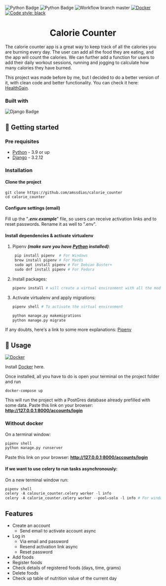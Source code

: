 [python-download]: https://www.python.org/downloads/
[django-link]: https://www.djangoproject.com/
[docker-link]: https://docs.docker.com/get-docker/

![Python Badge](https://img.shields.io/badge/Python-3.9-blue?logo=python)
![Python Badge](https://img.shields.io/badge/Django-3.2.12-092E20?logo=django)
![Workflow branch master](https://github.com/amssdias/calorie_counter/actions/workflows/testing.yml/badge.svg?branch=master)
[![Docker](https://badgen.net/badge/icon/docker?icon=docker&label)](https://https://docker.com/)
[![Code style: black](https://img.shields.io/badge/code%20style-black-000000.svg)](https://github.com/psf/black)


<h1 align=center>Calorie Counter</h1>


The calorie counter app is a great way to keep track of all the calories you are burning every day. The user can add all the food they are eating, and the app will count the calories. We can further add a function for users to add their daily workout sessions, running and jogging to calculate how many calories they have burned.

This project was made before by me, but I decided to do a better version of it, with clean code and better functionality. You can check it here: [HealthGain](https://github.com/amssdias/healthgain).


### Built with

![Django Badge](https://img.shields.io/badge/-Django-092E20?style=for-the-badge&labelColor=black&logo=django&logoColor=white)


## :hammer: Getting started

### Pre requisites

- [Python][python-download] - 3.9 or up
- [Django][django-link] - 3.2.12


### Installation

#### Clone the project

```
git clone https://github.com/amssdias/calorie_counter
cd calorie_counter
```

#### Configure settings (email)

Fill up the "_**.env.example**_" file, so users can receive activation links and to reset passwords. Rename it as well to ".env".


#### Install dependencies & activate virtualenv

1. Pipenv ***(make sure you have [Python][python-download] installed)***:

	```python
     pip install pipenv  # For Windows
     brew install pipenv # For MacOs
     sudo apt install pipenv # For Debian Buster+
     sudo dnf install pipenv # For Fedora

    ```
    
2. Install packages:

	```python
    pipenv install # will create a virtual environment with all the modules needed
    ```

3. Activate virtualenv and apply migrations:

	```python
    pipenv shell # To activate the virtual environment

    python manage.py makemigrations
    python manage.py migrate
    ```

If any doubts, here's a link to some more explanations: [Pipenv](https://pipenv-fork.readthedocs.io/en/latest/basics.html)


## :mag_right: Usage

 [![Docker](https://i.imgur.com/VyjCJuz.png)](https://www.docker.com/)
<br>

Install [Docker][docker-link] here.

Once installed, all you have to do is open your terminal on the project folder and run
```
docker-compose up
```
This will run the project with a PostGres database already prefilled with some data.
Paste this link on your browser:
**http://127.0.0.1:8000/accounts/login**


### Without docker

On a terminal window:
```python
pipenv shell
python manage.py runserver
```

Paste this link on your browser:
**http://127.0.0.1:8000/accounts/login**

#### **If we want to use celery to run tasks asynchronously:**

On a new terminal window run:
```python
pipenv shell
celery -A calourie_counter.celery worker -l info
celery -A calorie_counter.celery worker --pool=solo -l info # For windows
```



## Features

- Create an account
  - Send email to activate account async
- Log in
    - Via email and password
    - Resend activation link async
    - Reset password
- Add foods
- Register foods
- Check details of registered foods (days, time, grams)
- Delete foods
- Check up table of nutrition value of the current day
